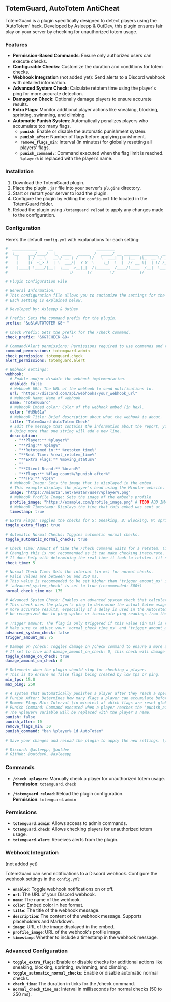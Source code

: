 ## TotemGuard, AutoTotem AntiCheat

TotemGuard is a plugin specifically designed to detect players using the 'AutoTotem' hack. Developed by Asleepp &
OutDev, this plugin ensures fair play on your server by checking for unauthorized totem usage.

### Features

- **Permission-Based Commands**: Ensure only authorized users can execute checks.
- **Configurable Checks**: Customize the duration and conditions for totem checks.
- **Webhook Integration** (not added yet): Send alerts to a Discord webhook with detailed information.
- **Advanced System Check**: Calculate retotem time using the player's ping for more accurate detection.
- **Damage on Check**: Optionally damage players to ensure accurate results.
- **Extra Flags**: Monitor additional player actions like sneaking, blocking, sprinting, swimming, and climbing.
- **Automatic Punish System**: Automatically penalizes players who accumulate too many flags.
    - **`punish`**: Enable or disable the automatic punishment system.
    - **`punish_after`**: Number of flags before applying punishment.
    - **`remove_flags_min`**: Interval (in minutes) for globally resetting all players' flags.
    - **`punish_command:`**: Command executed when the flag limit is reached. `%player%` is replaced with the player’s
      name.

### Installation

1. Download the TotemGuard plugin.
2. Place the plugin `.jar` file into your server's `plugins` directory.
3. Start or restart your server to load the plugin.
4. Configure the plugin by editing the `config.yml` file located in the TotemGuard folder.
5. Reload the plugin using `/totemguard reload` to apply any changes made to the configuration.

### Configuration

Here’s the default `config.yml` with explanations for each setting:

```yaml
#  ___________     __                   ________                       .___
#  \__    ___/____/  |_  ____   _____  /  _____/ __ _______ _______  __| _/
#    |    | /  _ \   __\/ __ \ /     \/   \  ___|  |  \__  \\_  __ \/ __ |
#    |    |(  <_> )  | \  ___/|  Y Y  \    \_\  \  |  // __ \|  | \/ /_/ |
#    |____| \____/|__|  \___  >__|_|  /\______  /____/(____  /__|  \____ |
#                           \/      \/        \/           \/           \/

# Plugin Configuration File

# General Information:
# This configuration file allows you to customize the settings for the plugin.
# Each setting is explained below.

# Developed by: Asleepp & OutDev

# Prefix: Sets the command prefix for the plugin.
prefix: "&e&lAUTOTOTEM &8➟ "

# Check Prefix: Sets the prefix for the /check command.
check_prefix: "&6&lCHECK &8➟ "

# Command/Alert permissions: Permissions required to use commands and receive alerts.
command_permissions: totemguard.admin
check_permission: totemguard.check
alert_permissions: totemguard.alert

# Webhook settings:
webhook:
  # Enable and/or disable the webhook implementation.
  enabled: false
  # Webhook URL: The URL of the webhook to send notifications to.
  url: "https://discord.com/api/webhooks/your_webhook_url"
  # Webhook Name: Name of webhook
  name: "TotemGuard"
  # Webhook Embed color: Color of the webhook embed (in hex).
  color: "#d9b61a"
  # Webhook Title: Brief description about what the webhook is about.
  title: "TotemGuard AutoTotem Check"
  # Edit the message that contains the information about the report, you can use placeholders such as %player%, %ping%, and more. Supports Markdown.
  # Using more than one string will add a new line.
  description:
    - "**Player:** %player%"
    - "**Ping:** %ping%"
    - "**Retotemed in:** %retotem_time%"
    - "**Real Time: %real_retotem_time%"
    - "**Extra Flags:** %moving_status%"
    - ""
    - "**Client Brand:** %brand%"
    - "**Flags:** %flag_count%/%punish_after%"
    - "**TPS:** %tps%"
  # Webhook Image: Sets the image that is displayed in the embed.
  # This example displays the player's head using the Minotar website.
  image: "https://minotar.net/avatar/user/%player%.png"
  # Webhook Profile Image: Sets the image of the embed's profile
  profile_image: "https://example.com/profile_image.png" # TODO ADD IMAGE HERE
  # Webhook Timestamp: Displays the time that this embed was sent at.
  timestamp: true

# Extra Flags: Toggles the checks for S: Sneaking, B: Blocking, M: sprinting, swimming, climbing (SBM).
toggle_extra_flags: true

# Automatic Normal Checks: Toggles automatic normal checks.
toggle_automatic_normal_checks: true

# Check Time: Amount of time the /check command waits for a retotem. (in ticks)
# Changing this is not recommended as it can make checking inaccurate. (Recommended: 5)
# It does help with determining the real time it took to retotem. (if set higher)
check_time: 5

# Normal Check Time: Sets the interval (in ms) for normal checks.
# Valid values are between 50 and 250 ms.
# This value is recommended to be set higher than 'trigger_amount_ms' if
# 'advanced_system_check' is set to true (recommended: 300+)
normal_check_time_ms: 175

# Advanced System Check: Enables an advanced system check that calculates the real totem time making the flag more accurate.
# This check uses the player's ping to determine the actual totem usage time. Generally, this flag provides
# more accurate results, especially if a delay is used in the AutoTotem mod. Note that some flags might not
# be recognized due to ping spikes or inaccurate ping readings from the server.

# Trigger amount: The flag is only triggered if this value (in ms) is reached.
# Make sure to adjust your 'normal_check_time_ms' and 'trigger_amount_ms' in the configuration file accordingly. (300+)
advanced_system_check: false
trigger_amount_ms: 75

# Damage on /check: Toggles damage on /check command to ensure a more accurate result.
# If set to true and damage_amount_on_check: 0, this check will damage the player by 80% their hearts (recommended)
toggle_damage_on_check: true
damage_amount_on_check: 0

# Detements when the plugin should stop for checking a player.
# This is to ensure no false flags being created by low tps or ping.
min_tps: 15.0
max_ping: 250

# A system that automatically punishes a player after they reach a specific number of AutoTotem flags.
# Punish After: Determines how many flags a player can accumulate before executing the punishment command.
# Remove Flags Min: Interval (in minutes) at which flags are reset globally for all players.
# Punish Command: Command executed when a player reaches the 'punish_after' limit.
# The %player% variable will be replaced with the player's name.
punish: false
punish_after: 10
remove_flags_min: 30
punish_command: "ban %player% 1d AutoTotem"

# Save your changes and reload the plugin to apply the new settings. (/totemguard reload)

# Discord: @asleepp, @outdev
# GitHub: @outdev0, @asleeepp
```

### Commands

- **`/check <player>`**: Manually check a player for unauthorized totem usage.  
  **Permission**: `totemguard.check`

- **`/totemguard reload`**: Reload the plugin configuration.  
  **Permission**: `totemguard.admin`

### Permissions

- **`totemguard.admin`**: Allows access to admin commands.
- **`totemguard.check`**: Allows checking players for unauthorized totem usage.
- **`totemguard.alert`**: Receives alerts from the plugin.

### Webhook Integration

(not added yet)

TotemGuard can send notifications to a Discord webhook. Configure the webhook settings in the `config.yml`:

- **`enabled`**: Toggle webhook notifications on or off.
- **`url`**: The URL of your Discord webhook.
- **`name`**: The name of the webhook.
- **`color`**: Embed color in hex format.
- **`title`**: The title of the webhook message.
- **`description`**: The content of the webhook message. Supports placeholders and Markdown.
- **`image`**: URL of the image displayed in the embed.
- **`profile_image`**: URL of the webhook's profile image.
- **`timestamp`**: Whether to include a timestamp in the webhook message.

### Advanced Configuration

- **`toggle_extra_flags`**: Enable or disable checks for additional actions like sneaking, blocking, sprinting,
  swimming, and climbing.
- **`toggle_automatic_normal_checks`**: Enable or disable automatic normal checks.
- **`check_time`**: The duration in ticks for the /check command.
- **`normal_check_time_ms`**: Interval in milliseconds for normal checks (50 to 250 ms). 
